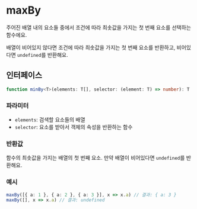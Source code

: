 # maxBy

주어진 배열 내의 요소들 중에서 조건에 따라 최솟값을 가지는 첫 번째 요소를 선택하는 함수에요.

배열이 비어있지 않다면 조건에 따라 최솟값을 가지는 첫 번째 요소를 반환하고, 비어있다면 `undefined`를 반환해요.

## 인터페이스

```typescript
function minBy<T>(elements: T[], selector: (element: T) => number): T
```

### 파라미터

- `elements`: 검색할 요소들의 배열
- `selector`: 요소를 받아서 객체의 속성을 반환하는 함수

### 반환값

함수의 최솟값을 가지는 배열의 첫 번째 요소. 만약 배열이 비어있다면 `undefined`를 반환해요.

### 예시

```typescript
maxBy([{ a: 1 }, { a: 2 }, { a: 3 }], x => x.a) // 결과: { a: 3 }
maxBy([], x => x.a) // 결과: undefined
```
